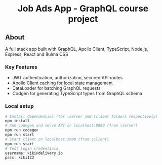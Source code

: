 <h1 align="center">Job Ads App - GraphQL course project</h1>

## About

A full stack app built with GraphQL, Apollo Client, TypeScript, Node.js, Express, React and Bulma CSS

### Key Features

 - JWT authentication, authorization, secured API routes
 - Apollo Client caching for local state management
 - DataLoader for batching GraphQL requests
 - Codgen for generating TypeScript types from GraphQL schema

### Local setup

```bash
# Install dependencies (for \server and \client folders respectively)
npm install
# Run codegen and serve API on localhost:9000 (from \server)
npm run codegen
npm run start
# Start client on localhost:3000 (from \client)
npm run start
# Test login credentials
username: kiki@delivery.io
pass: kiki123

```

